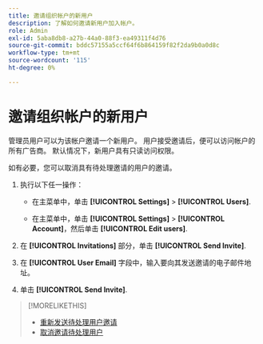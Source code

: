 ```yaml
---
title: 邀请组织帐户的新用户
description: 了解如何邀请新用户加入帐户。
role: Admin
exl-id: 5aba8db8-a27b-44a0-88f3-ea49311f4d76
source-git-commit: bddc57155a5ccf64f6b864159f82f2da9b0a0d8c
workflow-type: tm+mt
source-wordcount: '115'
ht-degree: 0%

---
```


# 邀请组织帐户的新用户

管理员用户可以为该帐户邀请一个新用户。 用户接受邀请后，便可以访问帐户的所有广告商。 默认情况下，新用户具有只读访问权限。

如有必要，您可以取消具有待处理邀请的用户的邀请。

1. 执行以下任一操作：

   * 在主菜单中，单击 **[!UICONTROL Settings]** > **[!UICONTROL Users]**.

   * 在主菜单中，单击 **[!UICONTROL Settings]** > **[!UICONTROL Account]**，然后单击 **[!UICONTROL Edit users]**.

1. 在 **[!UICONTROL Invitations]** 部分，单击 **[!UICONTROL Send Invite]**.

1. 在 **[!UICONTROL User Email]** 字段中，输入要向其发送邀请的电子邮件地址。

1. 单击 **[!UICONTROL Send Invite]**.

>[!MORELIKETHIS]
>
>* [重新发送待处理用户邀请](user-resend-invite.md)
>* [取消邀请待处理用户](user-uninvite.md)

<!-- >* [Edit User Permissions or Delete a User](user-edit.md) -->
